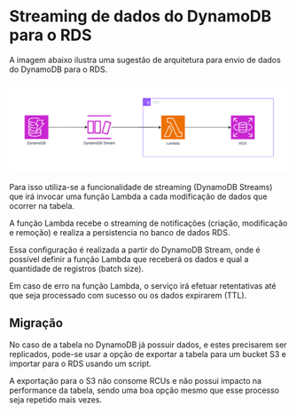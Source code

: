 # Streaming de dados do DynamoDB para o RDS

A imagem abaixo ilustra uma sugestão de arquitetura para envio de dados do DynamoDB para o RDS.

![dynamodb streaming rds](dynamodb-streaming-rds.png)

Para isso utiliza-se a funcionalidade de streaming (DynamoDB Streams) que irá invocar uma função Lambda a cada modificação de dados que ocorrer na tabela.

A função Lambda recebe o streaming de notificações (criação, modificação e remoção) e realiza a persistencia no banco de dados RDS.

Essa configuração é realizada a partir do DynamoDB Stream, onde é possível definir a função Lambda que receberá os dados e qual a quantidade de registros (batch size).

Em caso de erro na função Lambda, o serviço irá efetuar retentativas até que seja processado com sucesso ou os dados expirarem (TTL).

## Migração

No caso de a tabela no DynamoDB já possuir dados, e estes precisarem ser replicados, pode-se usar a opção de exportar a tabela para um bucket S3 e importar para o RDS usando um script.

A exportação para o S3 não consome RCUs e não possui impacto na performance da tabela, sendo uma boa opção mesmo que esse processo seja repetido mais vezes.
